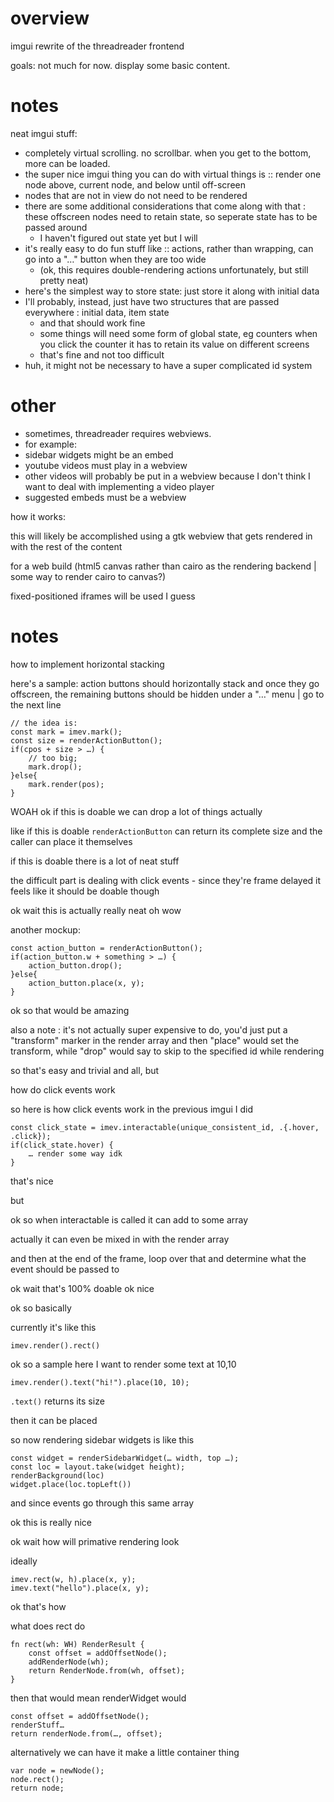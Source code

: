 # overview

imgui rewrite of the threadreader frontend

goals: not much for now. display some basic content.

# notes

neat imgui stuff:

- completely virtual scrolling. no scrollbar. when you get to the bottom, more can be loaded.
- the super nice imgui thing you can do with virtual things is :: render one node above, current node, and below until off-screen
- nodes that are not in view do not need to be rendered
- there are some additional considerations that come along with that : these offscreen nodes need to retain state, so seperate state has to be passed around
  - I haven't figured out state yet but I will
- it's really easy to do fun stuff like :: actions, rather than wrapping, can go into a "…" button when they are too wide
  - (ok, this requires double-rendering actions unfortunately, but still pretty neat)
- here's the simplest way to store state: just store it along with initial data
- I'll probably, instead, just have two structures that are passed everywhere : initial data, item state
  - and that should work fine
  - some things will need some form of global state, eg counters when you click the counter it has to retain its value on different screens
  - that's fine and not too difficult
- huh, it might not be necessary to have a super complicated id system

# other

- sometimes, threadreader requires webviews.
- for example:
- sidebar widgets might be an embed
- youtube videos must play in a webview
- other videos will probably be put in a webview because I don't think I want to deal with implementing a video player
- suggested embeds must be a webview

how it works:

this will likely be accomplished using a gtk webview that gets rendered in with the rest of the content

for a web build (html5 canvas rather than cairo as the rendering backend | some way to render cairo to canvas?)

fixed-positioned iframes will be used I guess

# notes

how to implement horizontal stacking

here's a sample: action buttons should horizontally stack and once they go offscreen, the remaining buttons should be hidden under a "…" menu | go to the next line

```zig
// the idea is:
const mark = imev.mark();
const size = renderActionButton();
if(cpos + size > …) {
    // too big;
    mark.drop();
}else{
    mark.render(pos);
}
```

WOAH ok if this is doable we can drop a lot of things actually

like if this is doable `renderActionButton` can return its complete size and the caller can place it themselves

if this is doable there is a lot of neat stuff

the difficult part is dealing with click events - since they're frame delayed it feels like it should be doable though

ok wait this is actually really neat oh wow

another mockup:

```zig
const action_button = renderActionButton();
if(action_button.w + something > …) {
    action_button.drop();
}else{
    action_button.place(x, y);
}
```

ok so that would be amazing

also a note : it's not actually super expensive to do, you'd just put a "transform" marker in the render array and then "place" would set the transform, while "drop"
would say to skip to the specified id while rendering

so that's easy and trivial and all, but

how do click events work

so here is how click events work in the previous imgui I did

```zig
const click_state = imev.interactable(unique_consistent_id, .{.hover, .click});
if(click_state.hover) {
    … render some way idk
}
```

that's nice

but

ok so when interactable is called it can add to some array

actually it can even be mixed in with the render array

and then at the end of the frame, loop over that and determine what the event should be passed to

ok wait that's 100% doable ok nice

ok so basically

currently it's like this

```
imev.render().rect()
```

ok so a sample here I want to render some text at 10,10

```
imev.render().text("hi!").place(10, 10);
```

`.text()` returns its size

then it can be placed

so now rendering sidebar widgets is like this

```
const widget = renderSidebarWidget(… width, top …);
const loc = layout.take(widget height);
renderBackground(loc)
widget.place(loc.topLeft())
```

and since events go through this same array

ok this is really nice

ok wait how will primative rendering look

ideally

```
imev.rect(w, h).place(x, y);
imev.text("hello").place(x, y);
```

ok that's how

what does rect do

```
fn rect(wh: WH) RenderResult {
    const offset = addOffsetNode();
    addRenderNode(wh);
    return RenderNode.from(wh, offset);
}
```

then that would mean renderWidget would

```
const offset = addOffsetNode();
renderStuff…
return renderNode.from(…, offset);
```

alternatively we can have it make a little container thing

```
var node = newNode();
node.rect();
return node;
```
